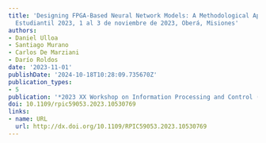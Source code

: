 ```yaml
---
title: 'Designing FPGA-Based Neural Network Models: A Methodological Approach RPIC
  Estudiantil 2023, 1 al 3 de noviembre de 2023, Oberá, Misiones'
authors:
- Daniel Ulloa
- Santiago Murano
- Carlos De Marziani
- Darío Roldos
date: '2023-11-01'
publishDate: '2024-10-18T10:28:09.735670Z'
publication_types:
- 5
publication: '*2023 XX Workshop on Information Processing and Control (RPIC)*'
doi: 10.1109/rpic59053.2023.10530769
links:
- name: URL
  url: http://dx.doi.org/10.1109/RPIC59053.2023.10530769
---
```


